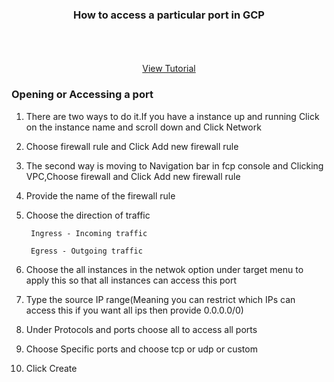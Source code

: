 

<p align="center">
  <h3 align="center">How to access a particular port in GCP</h3>

  <p align="center">
    <br />
    <br />
    <br />
    <a href="https://youtu.be/TiH9s4YM-aQ">View Tutorial</a>
  </p>
</p>






### Opening or Accessing a port

1. There are two ways to do it.If you have a instance up and running Click on the instance name and scroll down and Click Network
  
  
2. Choose firewall rule and Click Add new firewall rule
   
   
3. The second way is moving to Navigation bar in fcp console and Clicking VPC,Choose firewall and Click Add new firewall rule
  
  
4. Provide the name of the firewall rule
   
   
5. Choose the direction of traffic 

        Ingress - Incoming traffic

        Egress - Outgoing traffic


6. Choose the all instances in the netwok option under target menu to apply this so that all instances can access this port


7. Type the source IP range(Meaning you can restrict which IPs can access this if you want all ips then provide 0.0.0.0/0)


8. Under Protocols and ports choose all to access all ports 

9. Choose Specific ports and choose tcp or udp or custom 

10. Click Create 
 






